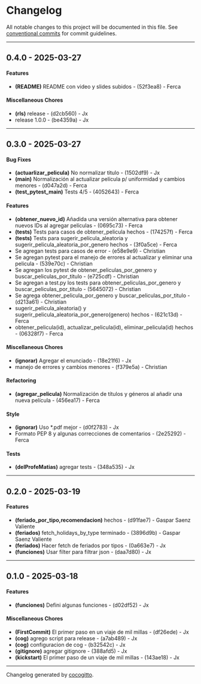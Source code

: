 # Changelog
All notable changes to this project will be documented in this file. See [conventional commits](https://www.conventionalcommits.org/) for commit guidelines.

- - -
## 0.4.0 - 2025-03-27
#### Features
- **(README)** README con video y slides subidos - (52f3ea8) - Ferca
#### Miscellaneous Chores
- **(rls)** release - (d2cb560) - Jx
- release 1.0.0 - (be4359a) - Jx

- - -

## 0.3.0 - 2025-03-27
#### Bug Fixes
- **(actuarlizar_pelicula)** No normalizar titulo - (1502df9) - Jx
- **(main)** Normalización al actualizar película p/ uniformidad y cambios menores - (d047a2d) - Ferca
- **(test_pytest_main)** Tests 4/5 - (4052643) - Ferca
#### Features
- **(obtener_nuevo_id)** Añadida una versión alternativa para obtener nuevos IDs al agregar películas - (0695c73) - Ferca
- **(tests)** Tests para casos de obtener_pelicula hechos - (174257f) - Ferca
- **(tests)** Tests para sugerir_película_aleatoria y sugerir_pelicula_aleatoria_por_genero hechos - (3f0a5ce) - Ferca
- Se agregan tests para casos de error - (e58e9e9) - Christian
- Se agregan pytest para el manejo de errores al actualizar y eliminar una pelicula - (539e70c) - Christian
- Se agregan los pytest de obtener_peliculas_por_genero y buscar_peliculas_por_titulo - (e725cdf) - Christian
- Se agregan a test.py los tests para obtener_peliculas_por_genero y buscar_peliculas_por_titulo - (5645072) - Christian
- Se agrega obtener_pelicula_por_genero y buscar_peliculas_por_titulo - (d213a61) - Christian
- sugerir_pelicula_aleatoria() y sugerir_pelicula_aleatoria_por_genero(genero) hechos - (621c13d) - Ferca
- obtener_pelicula(id), actualizar_pelicula(id), eliminar_pelicula(id) hechos - (06328f7) - Ferca
#### Miscellaneous Chores
- **(ignorar)** Agregar el enunciado - (18e21f6) - Jx
- manejo de errores y cambios menores - (f379e5a) - Christian
#### Refactoring
- **(agregar_pelicula)** Normalización de títulos y géneros al añadir una nueva película - (456ea17) - Ferca
#### Style
- **(ignorar)** Uso *.pdf mejor - (d0f2783) - Jx
- Formato PEP 8 y algunas correcciones de comentarios - (2e25292) - Ferca
#### Tests
- **(delProfeMatias)** agregar tests - (348a535) - Jx

- - -

## 0.2.0 - 2025-03-19
#### Features
- **(feriado_por_tipo,recomendacion)** hechos - (d91fae7) - Gaspar Saenz Valiente
- **(feriados)** fetch_holidays_by_type terminado - (3896d9b) - Gaspar Saenz Valiente
- **(feriados)** Hacer fetch de feriados por tipos - (0a663e7) - Jx
- **(funciones)** Usar filter para filtrar json - (daa7d80) - Jx

- - -

## 0.1.0 - 2025-03-18
#### Features
- **(funciones)** Defini algunas funciones - (d02df52) - Jx
#### Miscellaneous Chores
- **(FirstCommit)** El primer paso en un viaje de mil millas - (df26ede) - Jx
- **(cog)** agrego script para release - (a7ab489) - Jx
- **(cog)** configuracion de cog - (b32542c) - Jx
- **(gitignore)** agregar gitignore - (388afd5) - Jx
- **(kickstart)** El primer paso de un viaje de mil millas - (143ae18) - Jx

- - -

Changelog generated by [cocogitto](https://github.com/cocogitto/cocogitto).